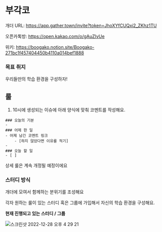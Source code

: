 # 부각코

개더 URL: https://app.gather.town/invite?token=JhoXYfCUQxi2_ZKhz1TU

오픈카톡방: https://open.kakao.com/o/gAuZIvUe

위키: https://boogako.notion.site/Boogako-271bc1f457404450b4110a014bef1888

### 목표 취지
우리들만의 학습 환경을 구성하자!
## 룰
1. 10시에 생성되는 이슈에 아래 양식에 맞춰 코멘트를 작성해요.
```
### 오늘의 기분
- 
### 어제 한 일
- 어제 남긴 코멘트 링크
    - [하지 않았다면 이유를 적기]
-
### 오늘 할 일
- [ ] 
```
상세 룰은 계속 개정될 예정이에요

### 스터디 방식
개더에 모여서 함께하는 분위기를 조성해요

각자 원하는 룰이 있는 스터디 혹은 그룹에 가입해서 자신의 학습 환경을 구성해요.

**현재 진행되고 있는 스터디 / 그룹**

![스크린샷 2022-12-28 오후 4 29 21](https://user-images.githubusercontent.com/33686751/209775251-ca6c8a1f-9778-40d7-a374-aa4eba57d98c.png)
